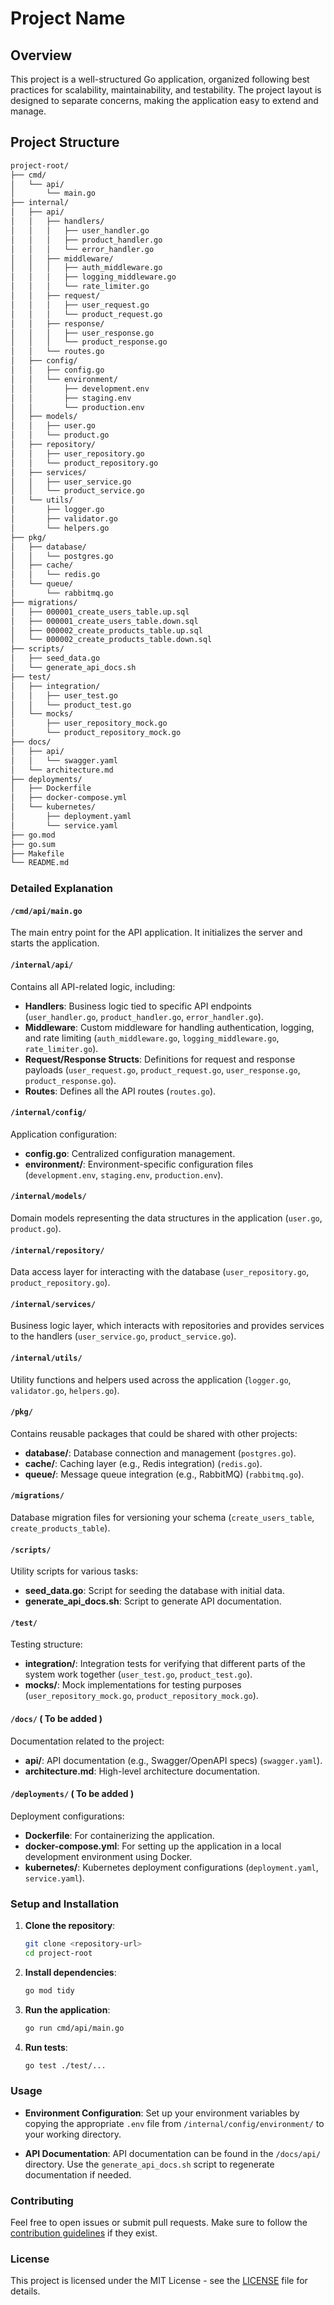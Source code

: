 
# Project Name

## Overview

This project is a well-structured Go application, organized following best practices for scalability, maintainability, and testability. The project layout is designed to separate concerns, making the application easy to extend and manage.

## Project Structure

```bash
project-root/
├── cmd/
│   └── api/
│       └── main.go
├── internal/
│   ├── api/
│   │   ├── handlers/
│   │   │   ├── user_handler.go
│   │   │   ├── product_handler.go
│   │   │   └── error_handler.go
│   │   ├── middleware/
│   │   │   ├── auth_middleware.go
│   │   │   ├── logging_middleware.go
│   │   │   └── rate_limiter.go
│   │   ├── request/
│   │   │   ├── user_request.go
│   │   │   └── product_request.go
│   │   ├── response/
│   │   │   ├── user_response.go
│   │   │   └── product_response.go
│   │   └── routes.go
│   ├── config/
│   │   ├── config.go
│   │   └── environment/
│   │       ├── development.env
│   │       ├── staging.env
│   │       └── production.env
│   ├── models/
│   │   ├── user.go
│   │   └── product.go
│   ├── repository/
│   │   ├── user_repository.go
│   │   └── product_repository.go
│   ├── services/
│   │   ├── user_service.go
│   │   └── product_service.go
│   └── utils/
│       ├── logger.go
│       ├── validator.go
│       └── helpers.go
├── pkg/
│   ├── database/
│   │   └── postgres.go
│   ├── cache/
│   │   └── redis.go
│   └── queue/
│       └── rabbitmq.go
├── migrations/
│   ├── 000001_create_users_table.up.sql
│   ├── 000001_create_users_table.down.sql
│   ├── 000002_create_products_table.up.sql
│   └── 000002_create_products_table.down.sql
├── scripts/
│   ├── seed_data.go
│   └── generate_api_docs.sh
├── test/
│   ├── integration/
│   │   ├── user_test.go
│   │   └── product_test.go
│   └── mocks/
│       ├── user_repository_mock.go
│       └── product_repository_mock.go
├── docs/
│   ├── api/
│   │   └── swagger.yaml
│   └── architecture.md
├── deployments/
│   ├── Dockerfile
│   ├── docker-compose.yml
│   └── kubernetes/
│       ├── deployment.yaml
│       └── service.yaml
├── go.mod
├── go.sum
├── Makefile
└── README.md
```

### Detailed Explanation

#### `/cmd/api/main.go`
The main entry point for the API application. It initializes the server and starts the application.

#### `/internal/api/`
Contains all API-related logic, including:

- **Handlers**: Business logic tied to specific API endpoints (`user_handler.go`, `product_handler.go`, `error_handler.go`).
- **Middleware**: Custom middleware for handling authentication, logging, and rate limiting (`auth_middleware.go`, `logging_middleware.go`, `rate_limiter.go`).
- **Request/Response Structs**: Definitions for request and response payloads (`user_request.go`, `product_request.go`, `user_response.go`, `product_response.go`).
- **Routes**: Defines all the API routes (`routes.go`).

#### `/internal/config/`
Application configuration:

- **config.go**: Centralized configuration management.
- **environment/**: Environment-specific configuration files (`development.env`, `staging.env`, `production.env`).

#### `/internal/models/`
Domain models representing the data structures in the application (`user.go`, `product.go`).

#### `/internal/repository/`
Data access layer for interacting with the database (`user_repository.go`, `product_repository.go`).

#### `/internal/services/`
Business logic layer, which interacts with repositories and provides services to the handlers (`user_service.go`, `product_service.go`).

#### `/internal/utils/`
Utility functions and helpers used across the application (`logger.go`, `validator.go`, `helpers.go`).

#### `/pkg/`
Contains reusable packages that could be shared with other projects:

- **database/**: Database connection and management (`postgres.go`).
- **cache/**: Caching layer (e.g., Redis integration) (`redis.go`).
- **queue/**: Message queue integration (e.g., RabbitMQ) (`rabbitmq.go`).

#### `/migrations/`
Database migration files for versioning your schema (`create_users_table`, `create_products_table`).

#### `/scripts/`
Utility scripts for various tasks:

- **seed_data.go**: Script for seeding the database with initial data.
- **generate_api_docs.sh**: Script to generate API documentation.

#### `/test/`
Testing structure:

- **integration/**: Integration tests for verifying that different parts of the system work together (`user_test.go`, `product_test.go`).
- **mocks/**: Mock implementations for testing purposes (`user_repository_mock.go`, `product_repository_mock.go`).

#### `/docs/` ( To be added )
Documentation related to the project:

- **api/**: API documentation (e.g., Swagger/OpenAPI specs) (`swagger.yaml`).
- **architecture.md**: High-level architecture documentation.

#### `/deployments/` ( To be added )
Deployment configurations:

- **Dockerfile**: For containerizing the application.
- **docker-compose.yml**: For setting up the application in a local development environment using Docker.
- **kubernetes/**: Kubernetes deployment configurations (`deployment.yaml`, `service.yaml`).

### Setup and Installation

1. **Clone the repository**:
    ```sh
    git clone <repository-url>
    cd project-root
    ```

2. **Install dependencies**:
    ```sh
    go mod tidy
    ```

3. **Run the application**:
    ```sh
    go run cmd/api/main.go
    ```

4. **Run tests**:
    ```sh
    go test ./test/...
    ```

### Usage

- **Environment Configuration**: Set up your environment variables by copying the appropriate `.env` file from `/internal/config/environment/` to your working directory.
  
- **API Documentation**: API documentation can be found in the `/docs/api/` directory. Use the `generate_api_docs.sh` script to regenerate documentation if needed.

### Contributing

Feel free to open issues or submit pull requests. Make sure to follow the [contribution guidelines](CONTRIBUTING.md) if they exist.

### License

This project is licensed under the MIT License - see the [LICENSE](LICENSE) file for details.
